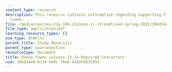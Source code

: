 ```yaml
---
content_type: resource
description: This resource contains information regarding Supporting Files in Daxue
  Yuwen.
file: /media/courses/21g-108-chinese-ii-streamlined-spring-2015/396d14e06c34b99c76eb4183f0b35954_MIT21G_108S15_L13-14-req.pdf
file_type: application/pdf
learning_resource_types: []
ocw_type: OCWFile
parent_title: Study Materials
parent_type: CourseSection
resourcetype: Document
title: Daxue Yuwen Lessons 13-14 Required Characters
uid: 396d14e0-6c34-b99c-76eb-4183f0b35954
---
```

